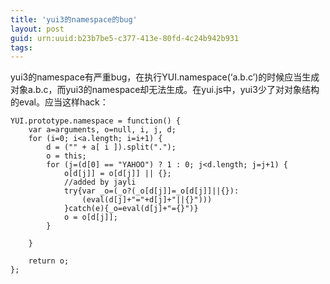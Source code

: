 ```yaml
---
title: 'yui3的namespace的bug'
layout: post
guid: urn:uuid:b23b7be5-c377-413e-80fd-4c24b942b931
tags:
---
```

yui3的namespace有严重bug，在执行YUI.namespace(‘a.b.c’)的时候应当生成对象a.b.c，而yui3的namespace却无法生成。在yui.js中，yui3少了对对象结构的eval。应当这样hack：

	YUI.prototype.namespace = function() {
		var a=arguments, o=null, i, j, d;
		for (i=0; i<a.length; i=i+1) {
			d = ("" + a[ i ]).split(".");
			o = this;
			for (j=(d[0] == "YAHOO") ? 1 : 0; j<d.length; j=j+1) {
				o[d[j]] = o[d[j]] || {};
				//added by jayli
				try{var _o=(_o?(_o[d[j]]=_o[d[j]]||{}):
					(eval(d[j]+"="+d[j]+"||{}")))
				}catch(e){_o=eval(d[j]+"={}")}
				o = o[d[j]];
			}

		}

		return o;
	};
